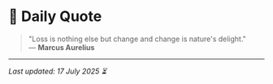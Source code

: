 # 📜 Daily Quote

> "Loss is nothing else but change and change is nature's delight."  
> — **Marcus Aurelius**

---

_Last updated: 17 July 2025 ⏳_

